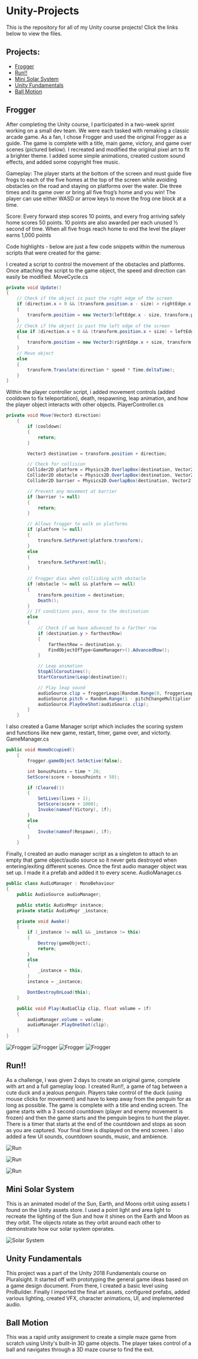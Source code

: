 # Unity-Projects
This is the repository for all of my Unity course projects! Click the links below to view the files.
## Projects:
- <a href="" target="_blank">Frogger</a>
- <a href="https://github.com/alvarezsound/Unity-Projects/tree/main/Run" target="_blank">Run!!</a>
- <a href="https://github.com/alvarezsound/Unity-Projects/tree/main/Mini_Solar_System" target="_blank">Mini Solar System</a>
- <a href="https://github.com/alvarezsound/Unity-Projects/tree/main/Unity_Fundamentals" target="_blank">Unity Fundamentals</a>
- <a href="https://github.com/alvarezsound/Unity-Projects/tree/main/Ball_Motion" target="_blank">Ball Motion</a>

## Frogger
After completing the Unity course, I participated in a two-week sprint working on a small dev team. We were each tasked with remaking a classic arcade game. As a fan, I chose Frogger and used the original Frogger as a guide. The game is complete with a title, main game, victory, and game over scenes (pictured below). I recreated and modified the original pixel art to fit a brighter theme. I added some simple animations, created custom sound effects, and added some copyright free music.

Gameplay:
The player starts at the bottom of the screen and must guide five frogs to each of the five homes at the top of the screen while avoiding obstacles on the road and staying on platforms over the water. Die three times and its game over or bring all five frog’s home and you win! The player can use either WASD or arrow keys to move the frog one block at a time.

Score:
Every forward step scores 10 points, and every frog arriving safely home scores 50 points. 10 points are also awarded per each unused ½ second of time. When all five frogs reach home to end the level the player earns 1,000 points

Code highlights - below are just a few code snippets within the numerous scripts that were created for the game:

I created a script to control the movement of the obstacles and platforms. Once attaching the script to the game object, the speed and direction can easily be modified.
MoveCycle.cs 
```cs
private void Update()
{
    // Check if the object is past the right edge of the screen
    if (direction.x > 0 && (transform.position.x - size) > rightEdge.x)
    {
        transform.position = new Vector3(leftEdge.x - size, transform.position.y, transform.position.z);
    }
    // Check if the object is past the left edge of the screen
    else if (direction.x < 0 && (transform.position.x + size) < leftEdge.x)
    {
        transform.position = new Vector3(rightEdge.x + size, transform.position.y, transform.position.z);
    }
    // Move object
    else
    {
        transform.Translate(direction * speed * Time.deltaTime);
    }
}
```

Within the player controller script, i added movement controls (added cooldown to fix teleportation), death, respawning, leap animation, and how the player object interacts with other objects. 
PlayerController.cs
```cs
private void Move(Vector3 direction)
    {
        if (cooldown)
        {
            return;
        }

        Vector3 destination = transform.position + direction;

        // Check for collision
        Collider2D platform = Physics2D.OverlapBox(destination, Vector2.zero, 0f, LayerMask.GetMask("Platform"));
        Collider2D obstacle = Physics2D.OverlapBox(destination, Vector2.zero, 0f, LayerMask.GetMask("Obstacle"));
        Collider2D barrier = Physics2D.OverlapBox(destination, Vector2.zero, 0f, LayerMask.GetMask("Barrier"));

        // Prevent any movement at barrier
        if (barrier != null)
        {
            return;
        }

        // Allows frogger to walk on platforms
        if (platform != null)
        {
            transform.SetParent(platform.transform);
        }
        else
        {
            transform.SetParent(null);
        }

        // Frogger dies when colliiding with obstacle
        if (obstacle != null && platform == null)
        {
            transform.position = destination;
            Death();
        }
        // If conditions pass, move to the destination
        else
        {
            // Check if we have advanced to a farther row
            if (destination.y > farthestRow)
            {
                farthestRow = destination.y;
                FindObjectOfType<GameManager>().AdvancedRow();
            }

            // Leap animation
            StopAllCoroutines();
            StartCoroutine(Leap(destination));

            // Play leap sound
            audioSource.clip = froggerLeaps[Random.Range(0, froggerLeaps.Length)];
            audioSource.pitch = Random.Range(1 - pitchChangeMultiplier, 1 + pitchChangeMultiplier);
            audioSource.PlayOneShot(audioSource.clip);
        }
    }
```

I also created a Game Manager script which includes the scoring system and functions like new game, restart, timer, game over, and victorty.
GameManager.cs
```cs
public void HomeOccupied()
    {
        frogger.gameObject.SetActive(false);

        int bonusPoints = time * 20;
        SetScore(score + bonusPoints + 50);

        if (Cleared())
        {
            SetLives(lives + 1);
            SetScore(score + 1000);
            Invoke(nameof(Victory), 1f);
        }
        else
        {
            Invoke(nameof(Respawn), 1f);
        }
    }
```

Finally, I created an audio manager script as a singleton to attach to an empty that game object/audio source so it never gets destroyed when entering/exiting different scenes. Once the first audio manager object was set up. I made it a prefab and added it to every scene.
AudioManager.cs
```cs
public class AudioManager : MonoBehaviour
{
    public AudioSource audioManager;

    public static AudioMngr instance;
    private static AudioMngr _instance;

    private void Awake()
    {
        if (_instance != null && _instance != this)
        {
            Destroy(gameObject);
            return;
        }
        else
        {
            _instance = this;
        }
        instance = _instance;

        DontDestroyOnLoad(this);
    }

    public void Play(AudioClip clip, float volume = 1f)
    {
        audioManager.volume = volume;
        audioManager.PlayOneShot(clip);
    }
}
```

![Frogger](/Images/Frogger_Title.png)
![Frogger](/Images/Frogger_Game.png)
![Frogger](/Images/Frogger_Victory.png)
![Frogger](/Images/Frogger_GameOver.png)

## Run!!
As a challenge, I was given 2 days to create an original game, complete with art and a full gameplay loop. I created Run!!, a game of tag between a cute duck and a jealous penguin. Players take control of the duck (using mouse clicks for movement) and have to keep away from the penguin for as long as possible. The game is complete with a title and ending screen. The game starts with a 3 second countdown (player and enemy movement is frozen) and then the game starts and the penguin begins to hunt the player. There is a timer that starts at the end of the countdown and stops as soon as you are captured. Your final time is displayed on the end screen. I also added a few UI sounds, countdown sounds, music, and ambience.

![Run](/Images/Run_Title.png)

![Run](/Images/Run_Gameplay.png)

![Run](/Images/Run_GameOver.png)
## Mini Solar System
This is an animated model of the Sun, Earth, and Moons orbit using assets I found on the Unity assets store. I used a point light and area light to recreate the lighting of the Sun and how it shines on the Earth and Moon as they orbit. The objects rotate as they orbit around each other to demonstrate how our solar system operates.

![Solar System](/Images/MiniSolarSystem.png)

## Unity Fundamentals
This project was a part of the Unity 2018 Fundamentals course on Pluralsight. It started off with prototyping the general game ideas based on a game design document. From there, I created a basic level using ProBuilder. Finally I imported the final art assets, configured prefabs, added various lighting, created VFX, character animations, UI, and implemented audio.

## Ball Motion
This was a rapid unity assignment to create a simple maze game from scratch using Unity's built-in 3D game objects. The player takes control of a ball and navigates through a 3D maze course to find the exit.




